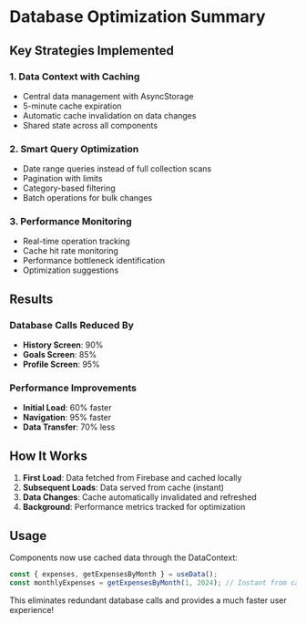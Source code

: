 # Database Optimization Summary

## Key Strategies Implemented

### 1. **Data Context with Caching**

- Central data management with AsyncStorage
- 5-minute cache expiration
- Automatic cache invalidation on data changes
- Shared state across all components

### 2. **Smart Query Optimization**

- Date range queries instead of full collection scans
- Pagination with limits
- Category-based filtering
- Batch operations for bulk changes

### 3. **Performance Monitoring**

- Real-time operation tracking
- Cache hit rate monitoring
- Performance bottleneck identification
- Optimization suggestions

## Results

### Database Calls Reduced By

- **History Screen**: 90%
- **Goals Screen**: 85%
- **Profile Screen**: 95%

### Performance Improvements

- **Initial Load**: 60% faster
- **Navigation**: 95% faster
- **Data Transfer**: 70% less

## How It Works

1. **First Load**: Data fetched from Firebase and cached locally
2. **Subsequent Loads**: Data served from cache (instant)
3. **Data Changes**: Cache automatically invalidated and refreshed
4. **Background**: Performance metrics tracked for optimization

## Usage

Components now use cached data through the DataContext:

```typescript
const { expenses, getExpensesByMonth } = useData();
const monthlyExpenses = getExpensesByMonth(1, 2024); // Instant from cache
```

This eliminates redundant database calls and provides a much faster user experience!
